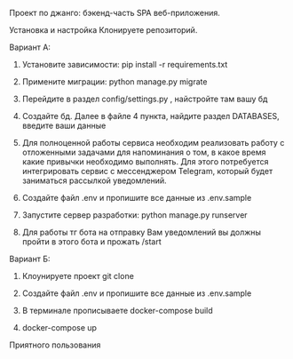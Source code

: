 Проект по джанго:  бэкенд-часть SPA веб-приложения.


Установка и настройка
Клонируете репозиторий.

Вариант А:

1. Установите зависимости: pip install -r requirements.txt

2. Примените миграции: python manage.py migrate

3. Перейдите в раздел config/settings.py , найстройте там вашу бд

4. Создайте бд. Далее в файле 4 пункта, найдите раздел DATABASES, введите ваши данные

5. Для полноценной работы сервиса необходим реализовать работу с отложенными задачами для напоминания о том, в какое время какие привычки необходимо выполнять.
 Для этого потребуется интегрировать сервис с мессенджером Telegram, который будет заниматься рассылкой уведомлений.

6. Создайте файл .env и пропишите все данные из .env.sample

7. Запустите сервер разработки: python manage.py runserver

8. Для работы тг бота на отправку Вам уведомлений вы должны пройти в этого бота и прожать /start

Вариант Б:

1. Клоунируете проект git clone <url>

2. Создайте файл .env и пропишите все данные из .env.sample

3. В терминале прописываете docker-compose build

4. docker-compose up

Приятного пользования
